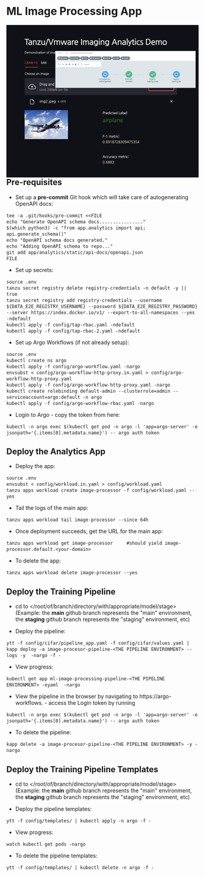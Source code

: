 # ML Image Processing App

<img src="image.png"
alt="Markdown Monster icon"
style="float: left; margin-right: 10px;" />

## Pre-requisites
* Set up a **pre-commit** Git hook which will take care of autogenerating OpenAPI docs:
```
tee -a .git/hooks/pre-commit <<FILE
echo "Generate OpenAPI schema docs................"
$(which python3) -c "from app.analytics import api; api.generate_schema()"
echo "OpenAPI schema docs generated."
echo "Adding OpenAPI schema to repo..."
git add app/analytics/static/api-docs/openapi.json
FILE
```

* Set up secrets:
```
source .env
tanzu secret registry delete registry-credentials -n default -y || true
tanzu secret registry add registry-credentials --username ${DATA_E2E_REGISTRY_USERNAME} --password ${DATA_E2E_REGISTRY_PASSWORD} --server https://index.docker.io/v1/ --export-to-all-namespaces --yes -ndefault
kubectl apply -f config/tap-rbac.yaml -ndefault
kubectl apply -f config/tap-rbac-2.yaml -ndefault
```

* Set up Argo Workflows (if not already setup):
```
source .env
kubectl create ns argo
kubectl apply -f config/argo-workflow.yaml -nargo
envsubst < config/argo-workflow-http-proxy.in.yaml > config/argo-workflow-http-proxy.yaml
kubectl apply -f config/argo-workflow-http-proxy.yaml -nargo
kubectl create rolebinding default-admin --clusterrole=admin --serviceaccount=argo:default -n argo
kubectl apply -f config/argo-workflow-rbac.yaml -nargo
```

* Login to Argo - copy the token from here:
```
kubectl -n argo exec $(kubectl get pod -n argo -l 'app=argo-server' -o jsonpath='{.items[0].metadata.name}') -- argo auth token
```

## Deploy the Analytics App

* Deploy the app:
```
source .env
envsubst < config/workload.in.yaml > config/workload.yaml
tanzu apps workload create image-processor -f config/workload.yaml --yes
```

* Tail the logs of the main app:
```
tanzu apps workload tail image-processor --since 64h
```

* Once deployment succeeds, get the URL for the main app:
```
tanzu apps workload get image-processor     #should yield image-processor.default.<your-domain>
```

* To delete the app:
```
tanzu apps workload delete image-processor --yes
```

## Deploy the Training Pipeline
* cd to </root/of/branch/directory/with/appropriate/model/stage> 
(Example: the **main** github branch represents the "main" environment, the **staging** github branch represents the "staging" environment, etc)

* Deploy the pipeline:
```
ytt -f config/cifar/pipeline_app.yaml -f config/cifar/values.yaml | kapp deploy -a image-procesor-pipeline-<THE PIPELINE ENVIRONMENT> --logs -y  -nargo -f -
```

* View progress:
```
kubectl get app ml-image-processing-pipeline-<THE PIPELINE ENVIRONMENT> -oyaml  -nargo
```

* View the pipeline in the browser by navigating to https://argo-workflows.<your-domain-name> -
access the Login token by running
```
kubectl -n argo exec $(kubectl get pod -n argo -l 'app=argo-server' -o jsonpath='{.items[0].metadata.name}') -- argo auth token
```

* To delete the pipeline:
```
kapp delete -a image-procesor-pipeline-<THE PIPELINE ENVIRONMENT> -y -nargo
```

## Deploy the Training Pipeline Templates
* cd to </root/of/branch/directory/with/appropriate/model/stage>
  (Example: the **main** github branch represents the "main" environment, the **staging** github branch represents the "staging" environment, etc)

* Deploy the pipeline templates:
```
ytt -f config/templates/ | kubectl apply -n argo -f -
```

* View progress:
```
watch kubectl get pods -nargo
```

* To delete the pipeline templates:
```
ytt -f config/templates/ | kubectl delete -n argo -f -
```
